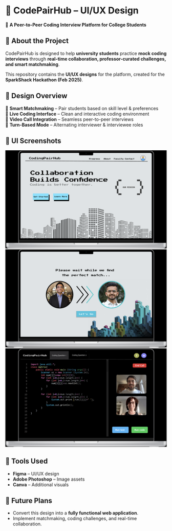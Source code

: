 # 🎨 CodePairHub – UI/UX Design  

🚀 **A Peer-to-Peer Coding Interview Platform for College Students**  

## 📖 About the Project  
CodePairHub is designed to help **university students** practice **mock coding interviews** through **real-time collaboration, professor-curated challenges, and smart matchmaking**.  

This repository contains the **UI/UX designs** for the platform, created for the **SparkShack Hackathon (Feb 2025)**.  

## 🎯 Design Overview  
🔹 **Smart Matchmaking** – Pair students based on skill level & preferences  
🔹 **Live Coding Interface** – Clean and interactive coding environment  
🔹 **Video Call Integration** – Seamless peer-to-peer interviews  
🔹 **Turn-Based Mode** – Alternating interviewer & interviewee roles  

## 🎨 UI Screenshots  
![Home Page Mockup](https://github.com/tpatel24/CodePairHub/blob/029d27dba685fdb2713f2fe99c2548792eebd58e/HomePage.png)  
![Matchmaking Page Mockup](https://github.com/tpatel24/CodePairHub/blob/2ebce265dee6fc6d806af47a3e1f3f96843f6be8/MatchMaking.png)  
![Live Coding Session Mockup](https://github.com/tpatel24/CodePairHub/blob/33f6779c3874b6c1b614864999b41f975b16d835/CodingPage.png)  

## 🎨 Tools Used  
- **Figma** – UI/UX design  
- **Adobe Photoshop** – Image assets  
- **Canva** – Additional visuals  

## 🚀 Future Plans  
- Convert this design into a **fully functional web application**.  
- Implement matchmaking, coding challenges, and real-time collaboration.  


